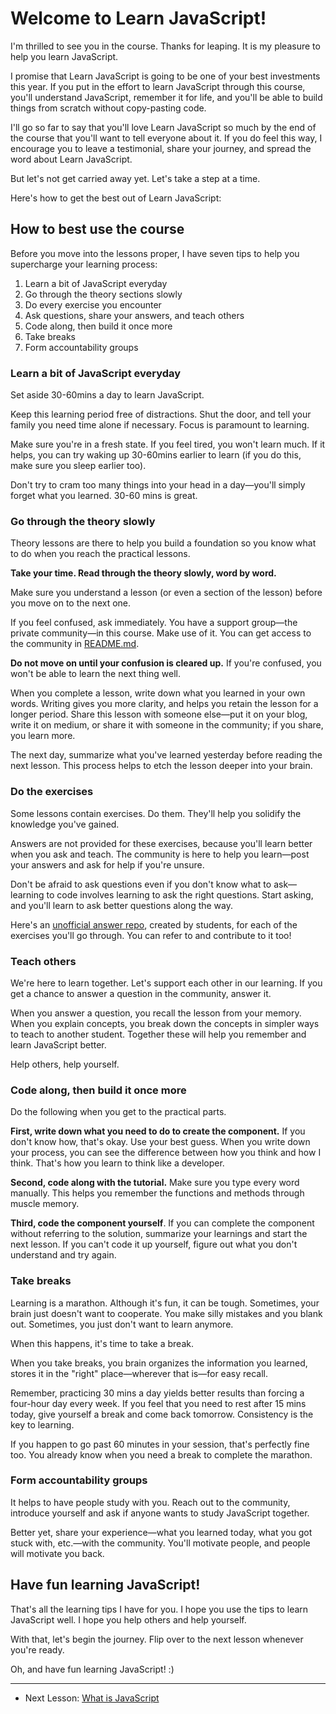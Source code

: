 # Welcome to Learn JavaScript!

I'm thrilled to see you in the course. Thanks for leaping. It is my pleasure to help you learn JavaScript.

I promise that Learn JavaScript is going to be one of your best investments this year. If you put in the effort to learn JavaScript through this course, you'll understand JavaScript, remember it for life, and you'll be able to build things from scratch without copy-pasting code.

I'll go so far to say that you'll love Learn JavaScript so much by the end of the course that you'll want to tell everyone about it. If you do feel this way, I encourage you to leave a testimonial, share your journey, and spread the word about Learn JavaScript.

But let's not get carried away yet. Let's take a step at a time.

Here's how to get the best out of Learn JavaScript:

## How to best use the course

Before you move into the lessons proper, I have seven tips to help you supercharge your learning process:

1. Learn a bit of JavaScript everyday
2. Go through the theory sections slowly
3. Do every exercise you encounter
4. Ask questions, share your answers, and teach others
5. Code along, then build it once more
6. Take breaks
7. Form accountability groups

### Learn a bit of JavaScript everyday

Set aside 30-60mins a day to learn JavaScript.

Keep this learning period free of distractions. Shut the door, and tell your family you need time alone if necessary. Focus is paramount to learning.

Make sure you're in a fresh state. If you feel tired, you won't learn much. If it helps, you can try waking up 30-60mins earlier to learn (if you do this, make sure you sleep earlier too).

Don't try to cram too many things into your head in a day—you'll simply forget what you learned. 30-60 mins is great.

### Go through the theory slowly

Theory lessons are there to help you build a foundation so you know what to do when you reach the practical lessons.

**Take your time. Read through the theory slowly, word by word.**

Make sure you understand a lesson (or even a section of the lesson) before you move on to the next one.

If you feel confused, ask immediately. You have a support group—the private community—in this course. Make use of it. You can get access to the community in [README.md](../README.md).

**Do not move on until your confusion is cleared up.** If you're confused, you won't be able to learn the next thing well.

When you complete a lesson, write down what you learned in your own words. Writing gives you more clarity, and helps you retain the lesson for a longer period. Share this lesson with someone else—put it on your blog, write it on medium, or share it with someone in the community; if you share, you learn more.

The next day, summarize what you've learned yesterday before reading the next lesson. This process helps to etch the lesson deeper into your brain.

### Do the exercises

Some lessons contain exercises. Do them. They'll help you solidify the knowledge you've gained.

Answers are not provided for these exercises, because you'll learn better when you ask and teach. The community is here to help you learn—post your answers and ask for help if you're unsure.

Don't be afraid to ask questions even if you don't know what to ask—learning to code involves learning to ask the right questions. Start asking, and you'll learn to ask better questions along the way.

Here's an [unofficial answer repo](https://github.com/chiangs/jsf-solutions), created by students, for each of the exercises you'll go through. You can refer to and contribute to it too!

### Teach others

We're here to learn together. Let's support each other in our learning. If you get a chance to answer a question in the community, answer it.

When you answer a question, you recall the lesson from your memory. When you explain concepts, you break down the concepts in simpler ways to teach to another student. Together these will help you remember and learn JavaScript better.

Help others, help yourself.

### Code along, then build it once more

Do the following when you get to the practical parts.

**First, write down what you need to do to create the component.** If you don't know how, that's okay. Use your best guess. When you write down your process, you can see the difference between how you think and how I think. That's how you learn to think like a developer.

**Second, code along with the tutorial.** Make sure you type every word manually. This helps you remember the functions and methods through muscle memory.

**Third, code the component yourself**. If you can complete the component without referring to the solution, summarize your learnings and start the next lesson. If you can't code it up yourself, figure out what you don't understand and try again.

### Take breaks

Learning is a marathon. Although it's fun, it can be tough. Sometimes, your brain just doesn't want to cooperate. You make silly mistakes and you blank out. Sometimes, you just don't want to learn anymore.

When this happens, it's time to take a break.

When you take breaks, you brain organizes the information you learned, stores it in the "right" place—wherever that is—for easy recall.

Remember, practicing 30 mins a day yields better results than forcing a four-hour day every week. If you feel that you need to rest after 15 mins today, give yourself a break and come back tomorrow. Consistency is the key to learning.

If you happen to go past 60 minutes in your session, that's perfectly fine too. You already know when you need a break to complete the marathon.

### Form accountability groups

It helps to have people study with you. Reach out to the community, introduce yourself and ask if anyone wants to study JavaScript together.

Better yet, share your experience—what you learned today, what you got stuck with, etc.—with the community. You'll motivate people, and people will motivate you back.

## Have fun learning JavaScript!

That's all the learning tips I have for you. I hope you use the tips to learn JavaScript well. I hope you help others and help yourself.

With that, let's begin the journey. Flip over to the next lesson whenever you're ready.

Oh, and have fun learning JavaScript! :)

---

- Next Lesson: [What is JavaScript](02.what-is-javascript.md)
